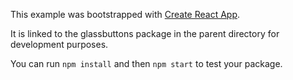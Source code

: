 This example was bootstrapped with [Create React App](https://github.com/facebook/create-react-app).

It is linked to the glassbuttons package in the parent directory for development purposes.

You can run `npm install` and then `npm start` to test your package.
